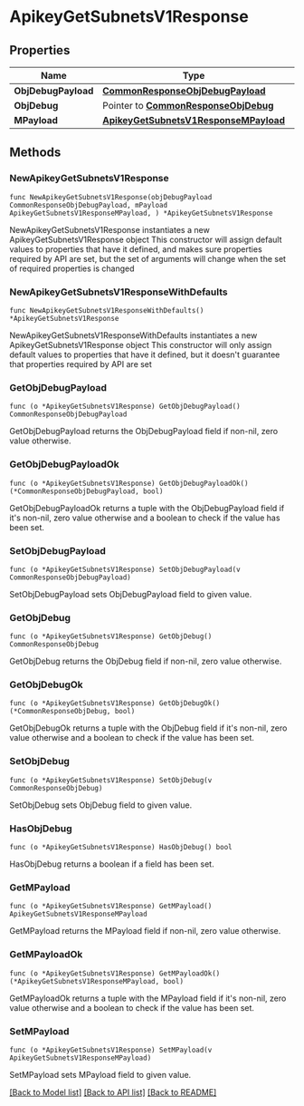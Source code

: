 # ApikeyGetSubnetsV1Response

## Properties

Name | Type | Description | Notes
------------ | ------------- | ------------- | -------------
**ObjDebugPayload** | [**CommonResponseObjDebugPayload**](CommonResponseObjDebugPayload.md) |  | 
**ObjDebug** | Pointer to [**CommonResponseObjDebug**](CommonResponseObjDebug.md) |  | [optional] 
**MPayload** | [**ApikeyGetSubnetsV1ResponseMPayload**](ApikeyGetSubnetsV1ResponseMPayload.md) |  | 

## Methods

### NewApikeyGetSubnetsV1Response

`func NewApikeyGetSubnetsV1Response(objDebugPayload CommonResponseObjDebugPayload, mPayload ApikeyGetSubnetsV1ResponseMPayload, ) *ApikeyGetSubnetsV1Response`

NewApikeyGetSubnetsV1Response instantiates a new ApikeyGetSubnetsV1Response object
This constructor will assign default values to properties that have it defined,
and makes sure properties required by API are set, but the set of arguments
will change when the set of required properties is changed

### NewApikeyGetSubnetsV1ResponseWithDefaults

`func NewApikeyGetSubnetsV1ResponseWithDefaults() *ApikeyGetSubnetsV1Response`

NewApikeyGetSubnetsV1ResponseWithDefaults instantiates a new ApikeyGetSubnetsV1Response object
This constructor will only assign default values to properties that have it defined,
but it doesn't guarantee that properties required by API are set

### GetObjDebugPayload

`func (o *ApikeyGetSubnetsV1Response) GetObjDebugPayload() CommonResponseObjDebugPayload`

GetObjDebugPayload returns the ObjDebugPayload field if non-nil, zero value otherwise.

### GetObjDebugPayloadOk

`func (o *ApikeyGetSubnetsV1Response) GetObjDebugPayloadOk() (*CommonResponseObjDebugPayload, bool)`

GetObjDebugPayloadOk returns a tuple with the ObjDebugPayload field if it's non-nil, zero value otherwise
and a boolean to check if the value has been set.

### SetObjDebugPayload

`func (o *ApikeyGetSubnetsV1Response) SetObjDebugPayload(v CommonResponseObjDebugPayload)`

SetObjDebugPayload sets ObjDebugPayload field to given value.


### GetObjDebug

`func (o *ApikeyGetSubnetsV1Response) GetObjDebug() CommonResponseObjDebug`

GetObjDebug returns the ObjDebug field if non-nil, zero value otherwise.

### GetObjDebugOk

`func (o *ApikeyGetSubnetsV1Response) GetObjDebugOk() (*CommonResponseObjDebug, bool)`

GetObjDebugOk returns a tuple with the ObjDebug field if it's non-nil, zero value otherwise
and a boolean to check if the value has been set.

### SetObjDebug

`func (o *ApikeyGetSubnetsV1Response) SetObjDebug(v CommonResponseObjDebug)`

SetObjDebug sets ObjDebug field to given value.

### HasObjDebug

`func (o *ApikeyGetSubnetsV1Response) HasObjDebug() bool`

HasObjDebug returns a boolean if a field has been set.

### GetMPayload

`func (o *ApikeyGetSubnetsV1Response) GetMPayload() ApikeyGetSubnetsV1ResponseMPayload`

GetMPayload returns the MPayload field if non-nil, zero value otherwise.

### GetMPayloadOk

`func (o *ApikeyGetSubnetsV1Response) GetMPayloadOk() (*ApikeyGetSubnetsV1ResponseMPayload, bool)`

GetMPayloadOk returns a tuple with the MPayload field if it's non-nil, zero value otherwise
and a boolean to check if the value has been set.

### SetMPayload

`func (o *ApikeyGetSubnetsV1Response) SetMPayload(v ApikeyGetSubnetsV1ResponseMPayload)`

SetMPayload sets MPayload field to given value.



[[Back to Model list]](../README.md#documentation-for-models) [[Back to API list]](../README.md#documentation-for-api-endpoints) [[Back to README]](../README.md)


